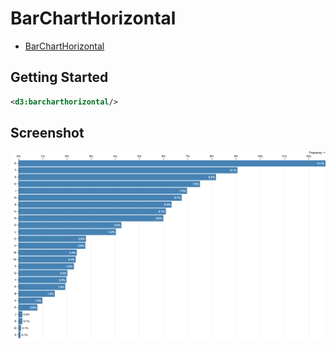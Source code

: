 # BarChartHorizontal

* [BarChartHorizontal](https://observablehq.com/@d3/horizontal-bar-chart)

## Getting Started

```xml
<d3:barcharthorizontal/>
```

## Screenshot

![BarChartHorizontal](screenshots/barcharthorizontal.png "BarChartHorizontal")
